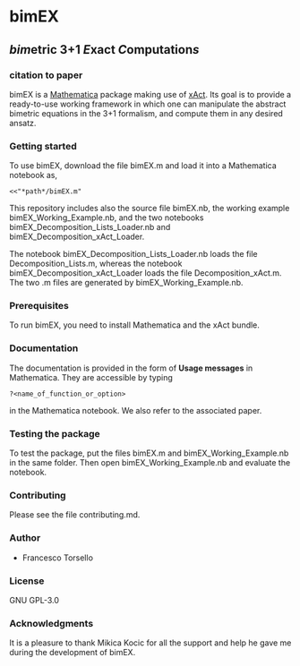 # bimEX
## *bim*etric 3+1 *E*xact *C*omputation*s*
### citation to paper

bimEX is a [Mathematica](https://www.wolfram.com/mathematica/) package making use of [xAct](http://www.xact.es/). Its goal is to provide a ready-to-use working framework in which one can manipulate the abstract bimetric equations in the 3+1 formalism, and compute them in any desired ansatz.

### Getting started

To use bimEX, download the file bimEX.m and load it into a Mathematica notebook as,

`<<"*path*/bimEX.m"`

This repository includes also the source file bimEX.nb, the working example bimEX_Working_Example.nb, and the two notebooks bimEX_Decomposition_Lists_Loader.nb and bimEX_Decomposition_xAct_Loader.

The notebook bimEX_Decomposition_Lists_Loader.nb loads the file Decomposition_Lists.m, whereas the notebook bimEX_Decomposition_xAct_Loader loads the file Decomposition_xAct.m. The two .m files are generated by bimEX_Working_Example.nb.

### Prerequisites

To run bimEX, you need to install Mathematica and the xAct bundle.

### Documentation

The documentation is provided in the form of **Usage messages** in Mathematica. They are accessible by typing

`?<name_of_function_or_option>`

in the Mathematica notebook. We also refer to the associated paper.

### Testing the package

To test the package, put the files bimEX.m and bimEX_Working_Example.nb in the same folder. Then open bimEX_Working_Example.nb and evaluate the notebook.

### Contributing

Please see the file contributing.md.

### Author

- Francesco Torsello

### License

GNU GPL-3.0

### Acknowledgments

It is a pleasure to thank Mikica Kocic for all the support and help he gave me during the development of bimEX.
